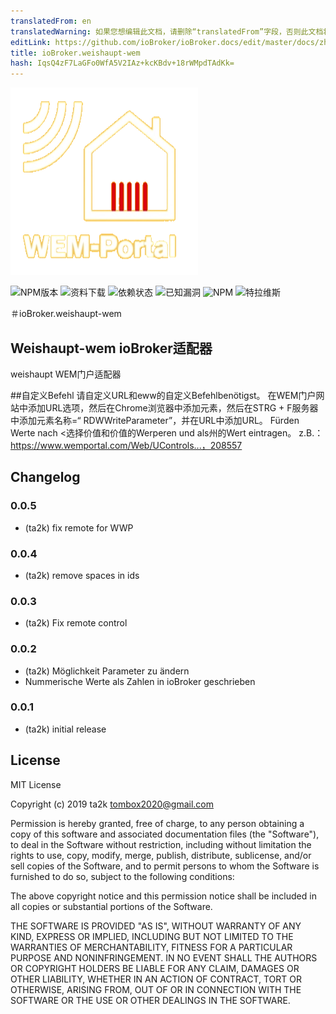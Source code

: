 ```yaml
---
translatedFrom: en
translatedWarning: 如果您想编辑此文档，请删除“translatedFrom”字段，否则此文档将再次自动翻译
editLink: https://github.com/ioBroker/ioBroker.docs/edit/master/docs/zh-cn/adapterref/iobroker.weishaupt-wem/README.md
title: ioBroker.weishaupt-wem
hash: IqsQ4zF7LaGFo0WfA5V2IAz+kcKBdv+18rWMpdTAdKk=
---
```

![商标](../../../en/adapterref/iobroker.weishaupt-wem/admin/weishaupt-wem.png)

![NPM版本](http://img.shields.io/npm/v/iobroker.weishaupt-wem.svg)
![资料下载](https://img.shields.io/npm/dm/iobroker.weishaupt-wem.svg)
![依赖状态](https://img.shields.io/david/ta2k/iobroker.weishaupt-wem.svg)
![已知漏洞](https://snyk.io/test/github/ta2k/ioBroker.weishaupt-wem/badge.svg)
![NPM](https://nodei.co/npm/iobroker.weishaupt-wem.png?downloads=true)
![特拉维斯](http://img.shields.io/travis/ta2k/ioBroker.weishaupt-wem/master.svg)

＃ioBroker.weishaupt-wem
## Weishaupt-wem ioBroker适配器
weishaupt WEM门户适配器

##自定义Befehl
请自定义URL和eww的自定义Befehlbenötigst。
在WEM门户网站中添加URL选项，然后在Chrome浏览器中添加元素，然后在STRG + F服务器中添加元素名称=“ RDWWriteParameter”，并在URL中添加URL。
Fürden Werte nach <选择价值和价值的Werperen und als州的Wert eintragen。
z.B.：https://www.wemportal.com/Web/UControls...，208557

## Changelog

### 0.0.5

* (ta2k) fix remote for WWP

### 0.0.4

* (ta2k) remove spaces in ids

### 0.0.3

* (ta2k) Fix remote control

### 0.0.2

* (ta2k) Möglichkeit Parameter zu ändern
* Nummerische Werte als Zahlen in ioBroker geschrieben

### 0.0.1

* (ta2k) initial release

## License

MIT License

Copyright (c) 2019 ta2k <tombox2020@gmail.com>

Permission is hereby granted, free of charge, to any person obtaining a copy
of this software and associated documentation files (the "Software"), to deal
in the Software without restriction, including without limitation the rights
to use, copy, modify, merge, publish, distribute, sublicense, and/or sell
copies of the Software, and to permit persons to whom the Software is
furnished to do so, subject to the following conditions:

The above copyright notice and this permission notice shall be included in all
copies or substantial portions of the Software.

THE SOFTWARE IS PROVIDED "AS IS", WITHOUT WARRANTY OF ANY KIND, EXPRESS OR
IMPLIED, INCLUDING BUT NOT LIMITED TO THE WARRANTIES OF MERCHANTABILITY,
FITNESS FOR A PARTICULAR PURPOSE AND NONINFRINGEMENT. IN NO EVENT SHALL THE
AUTHORS OR COPYRIGHT HOLDERS BE LIABLE FOR ANY CLAIM, DAMAGES OR OTHER
LIABILITY, WHETHER IN AN ACTION OF CONTRACT, TORT OR OTHERWISE, ARISING FROM,
OUT OF OR IN CONNECTION WITH THE SOFTWARE OR THE USE OR OTHER DEALINGS IN THE
SOFTWARE.